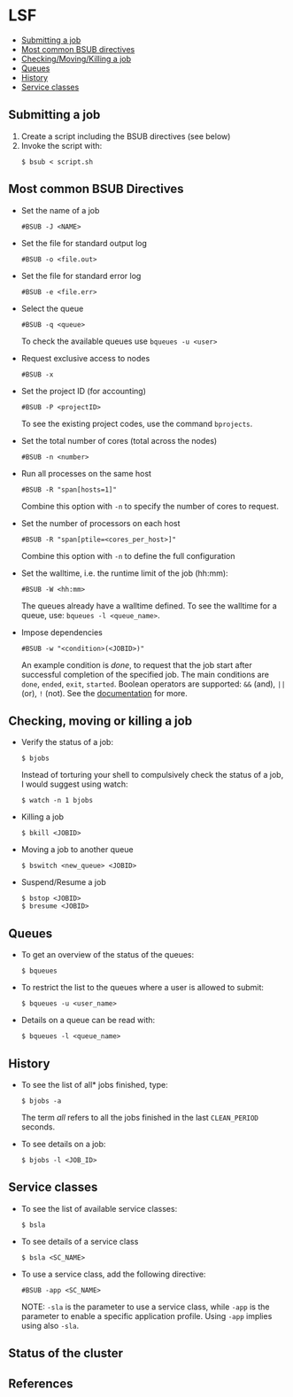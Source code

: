 # LSF

- [Submitting a job](#submitting-a-job)
- [Most common BSUB directives](#most-common-bsub-directives)
- [Checking/Moving/Killing a job](#checking-moving-or-killing-a-job)
- [Queues](#queues)
- [History](#history)
- [Service classes](#service-classes)


## Submitting a job

1. Create a script including the BSUB directives (see below)
2. Invoke the script with:
   ```
   $ bsub < script.sh
   ```


## Most common BSUB Directives

- Set the name of a job
  ```
  #BSUB -J <NAME>
  ```

- Set the file for standard output log
  ```
  #BSUB -o <file.out>
  ```

- Set the file for standard error log
  ```
  #BSUB -e <file.err>
  ```
  
- Select the queue
  ```
  #BSUB -q <queue>
  ```
  To check the available queues use `bqueues -u <user>`

- Request exclusive access to nodes
  ```
  #BSUB -x
  ```

- Set the project ID (for accounting)
  ```
  #BSUB -P <projectID>
  ```
  To see the existing project codes, use the command `bprojects`.

- Set the total number of cores (total across the nodes)
  ```
  #BSUB -n <number>
  ```
  
- Run all processes on the same host
  ```
  #BSUB -R "span[hosts=1]"
  ```
  Combine this option with `-n` to specify the number of cores to request.
  
- Set the number of processors on each host
  ```
  #BSUB -R "span[ptile=<cores_per_host>]"
  ```
  Combine this option with `-n` to define the full configuration
  
- Set the walltime, i.e. the runtime limit of the job (hh:mm):
  ```
  #BSUB -W <hh:mm>
  ```
  The queues already have a walltime defined. To see the walltime for a queue, use: `bqueues -l <queue_name>`.
  

- Impose dependencies
  ```
  #BSUB -w "<condition>(<JOBID>)"
  ```
  An example condition is *done*, to request that the job start after successful completion of the specified job. The main conditions are `done`, `ended`, `exit`, `started`. Boolean operators are supported: ``&&`` (and), `||` (or), `!` (not). See the [documentation](https://www.ibm.com/docs/en/spectrum-lsf/10.1.0?topic=o-w-2) for more.

## Checking, moving or killing a job

- Verify the status of a job:
  ```
  $ bjobs
  ```
  Instead of torturing your shell to compulsively check the status of a job, I would suggest using watch:
  ```
  $ watch -n 1 bjobs
  ```

- Killing a job
  ```
  $ bkill <JOBID>
  ```

- Moving a job to another queue
  ```
  $ bswitch <new_queue> <JOBID>
  ```

- Suspend/Resume a job
  ```
  $ bstop <JOBID>
  $ bresume <JOBID>
  ```

## Queues

- To get an overview of the status of the queues:
  ```
  $ bqueues
  ```
  
- To restrict the list to the queues where a user is allowed to submit:
  ```
  $ bqueues -u <user_name>
  ```

- Details on a queue can be read with:
  ```
  $ bqueues -l <queue_name>
  ```

## History

- To see the list of all* jobs finished, type:
  ```
  $ bjobs -a
  ```
  The term _all_ refers to all the jobs finished in the last `CLEAN_PERIOD` seconds.

- To see details on a job:
  ```
  $ bjobs -l <JOB_ID>
  ```
  
## Service classes

- To see the list of available service classes:
  ```
  $ bsla
  ```

- To see details of a service class
  ```
  $ bsla <SC_NAME>
  ```

- To use a service class, add the following directive:
  ```
  #BSUB -app <SC_NAME>
  ```
  NOTE: `-sla` is the parameter to use a service class, while `-app` is the parameter to enable a specific application profile. Using `-app` implies using also `-sla`.

## Status of the cluster

## References
